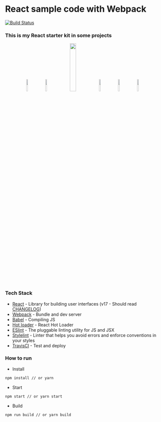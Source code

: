 # React sample code with Webpack
[![Build Status][build-badge]][build]
### This is my React starter kit in some projects

<div align="center">
  <img src="https://seeklogo.com/images/R/react-logo-7B3CE81517-seeklogo.com.png" width="10%" />
  &nbsp;
  <img src="https://github.com/webpack/media/blob/master/logo/icon-square-big.svg" width="10%" />
  &nbsp;
  <img src="https://d33wubrfki0l68.cloudfront.net/7a197cfe44548cc1a3f581152af70a3051e11671/78df8/img/babel.svg" width="20%" />
  &nbsp;
  <img src="https://eslint.org/assets/img/logo.svg" width="10%" />
  &nbsp;
  <img src="https://seeklogo.com/images/S/stylelint-logo-631B4EAA36-seeklogo.com.png" width="10%" />
  &nbsp;
  <img src="https://travis-ci.com/images/logos/TravisCI-Mascot-1.png" width="10%" />
</div>

### Tech Stack
- [React][reactjs] - Library for building user interfaces (v17 - Should read [CHANGELOG][reactjs@17])
- [Webpack][webpack] - Bundle and dev server
- [Babel][babeljs] - Compiling JS
- [Hot loader][react-hot-loader] - React Hot Loader
- [ESlint][eslint] - The pluggable linting utility for JS and JSX
- [Stylelint][stylelint] - Linter that helps you avoid errors and enforce conventions in your styles
- [TravisCI][travis-ci] - Test and deploy

### How to run
- Install
```bash
npm install // or yarn
```

- Start
```bash
npm start // or yarn start
```

- Build
```bash
npm run build // or yarn build
```
[reactjs]: https://reactjs.org
[reactjs@17]: https://github.com/facebook/react/blob/master/CHANGELOG.md
[babeljs]: https://babeljs.io
[webpack]: https://webpack.js.org
[react-hot-loader]: https://github.com/gaearon/react-hot-loader
[build-badge]: https://travis-ci.com/toanleviet95/react-sample-with-webpack.svg?branch=master
[eslint]: https://eslint.org
[stylelint]: https://stylelint.io
[travis-ci]: https://travis-ci.org
[build]: https://travis-ci.com/toanleviet95/react-sample-with-webpack
